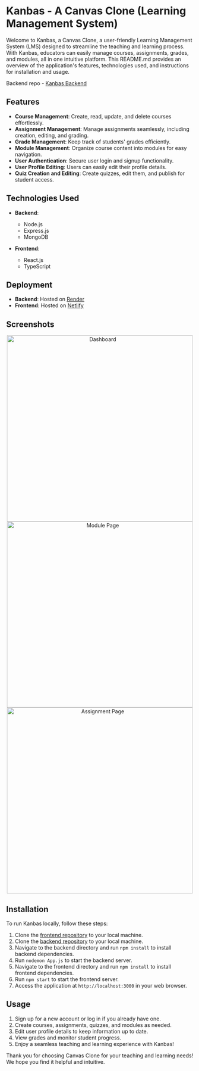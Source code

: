 # Kanbas - A Canvas Clone (Learning Management System)

Welcome to Kanbas, a Canvas Clone, a user-friendly Learning Management System (LMS) designed to streamline the teaching and learning process. With Kanbas, educators can easily manage courses, assignments, grades, and modules, all in one intuitive platform. This README.md provides an overview of the application's features, technologies used, and instructions for installation and usage.

Backend repo - [Kanbas Backend](https://github.com/damyantjain/kanbas-node-server-app)

## Features

- **Course Management**: Create, read, update, and delete courses effortlessly.
- **Assignment Management**: Manage assignments seamlessly, including creation, editing, and grading.
- **Grade Management**: Keep track of students' grades efficiently.
- **Module Management**: Organize course content into modules for easy navigation.
- **User Authentication**: Secure user login and signup functionality.
- **User Profile Editing**: Users can easily edit their profile details.
- **Quiz Creation and Editing**: Create quizzes, edit them, and publish for student access.

## Technologies Used

- **Backend**:
  - Node.js
  - Express.js
  - MongoDB

- **Frontend**:
  - React.js
  - TypeScript

## Deployment

- **Backend**: Hosted on [Render](https://kanbas-node-server-app-a6-e0uf.onrender.com/)
- **Frontend**: Hosted on [Netlify](https://strong-cheesecake-148352.netlify.app/)

## Screenshots
<div align="center">
  <img src="https://github.com/damyantjain/kanbas-react-web-app/raw/master/Screenshots/1.png" width="500" alt="Dashboard">
  <img src="https://github.com/damyantjain/kanbas-react-web-app/raw/master/Screenshots/2.png" width="500" alt="Module Page">
  <img src="https://github.com/damyantjain/kanbas-react-web-app/raw/master/Screenshots/3.png" width="500" alt="Assignment Page">
</div>

## Installation

To run Kanbas locally, follow these steps:

1. Clone the [frontend repository](https://github.com/damyantjain/kanbas-react-web-app) to your local machine.
2. Clone the [backend repository](https://github.com/damyantjain/kanbas-node-server-app) to your local machine.
3. Navigate to the backend directory and run `npm install` to install backend dependencies.
4. Run `nodemon App.js` to start the backend server.
5. Navigate to the frontend directory and run `npm install` to install frontend dependencies.
6. Run `npm start` to start the frontend server.
7. Access the application at `http://localhost:3000` in your web browser.

## Usage

1. Sign up for a new account or log in if you already have one.
2. Create courses, assignments, quizzes, and modules as needed.
3. Edit user profile details to keep information up to date.
4. View grades and monitor student progress.
5. Enjoy a seamless teaching and learning experience with Kanbas!

Thank you for choosing Canvas Clone for your teaching and learning needs! We hope you find it helpful and intuitive.

